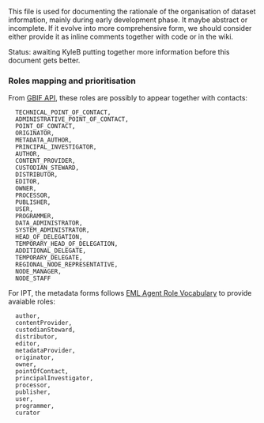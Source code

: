 This file is used for documenting the rationale of the organisation of dataset information, mainly during early development phase. It maybe abstract or incomplete. If it evolve into more comprehensive form, we should consider either provide it as inline comments together with code or in the wiki.

Status: awaiting KyleB putting together more information before this document gets better.

### Roles mapping and prioritisation
From [GBIF API](https://github.com/gbif/gbif-api/blob/master/src/main/java/org/gbif/api/vocabulary/ContactType.java#L33), these roles are possibly to appear together with contacts:
```
  TECHNICAL_POINT_OF_CONTACT,
  ADMINISTRATIVE_POINT_OF_CONTACT,
  POINT_OF_CONTACT,
  ORIGINATOR,
  METADATA_AUTHOR,
  PRINCIPAL_INVESTIGATOR,
  AUTHOR,
  CONTENT_PROVIDER,
  CUSTODIAN_STEWARD,
  DISTRIBUTOR,
  EDITOR,
  OWNER,
  PROCESSOR,
  PUBLISHER,
  USER,
  PROGRAMMER,
  DATA_ADMINISTRATOR,
  SYSTEM_ADMINISTRATOR,
  HEAD_OF_DELEGATION,
  TEMPORARY_HEAD_OF_DELEGATION,
  ADDITIONAL_DELEGATE,
  TEMPORARY_DELEGATE,
  REGIONAL_NODE_REPRESENTATIVE,
  NODE_MANAGER,
  NODE_STAFF
```

For IPT, the metadata forms follows [EML Agent Role Vocabulary](http://rs.gbif.org/vocabulary/gbif/agent_role.xml) to provide avaiable roles:

```
  author,
  contentProvider,
  custodianSteward,
  distributor,
  editor,
  metadataProvider,
  originator,
  owner,
  pointOfContact,
  principalInvestigator,
  processor,
  publisher,
  user,
  programmer,
  curator
```
